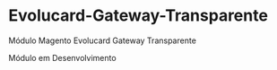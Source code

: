 Evolucard-Gateway-Transparente
==============================

Módulo Magento Evolucard Gateway Transparente

Módulo em Desenvolvimento